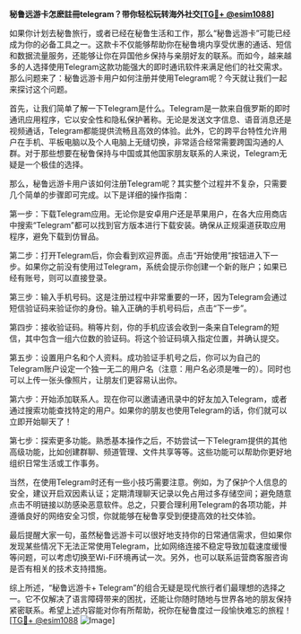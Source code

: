 **秘鲁远游卡怎麽註冊telegram？带你轻松玩转海外社交[[TG💪+ @esim1088](https://t.me/s/esim1088)]**

如果你计划去秘鲁旅行，或者已经在秘鲁生活和工作，那么“秘鲁远游卡”可能已经成为你的必备工具之一。这款卡不仅能够帮助你在秘鲁境内享受优惠的通话、短信和数据流量服务，还能够让你在异国他乡保持与亲朋好友的联系。而如今，越来越多的人选择使用Telegram这款功能强大的即时通讯软件来满足他们的社交需求。那么问题来了：秘鲁远游卡用户如何注册并使用Telegram呢？今天就让我们一起来探讨这个问题。

首先，让我们简单了解一下Telegram是什么。Telegram是一款来自俄罗斯的即时通讯应用程序，它以安全性和隐私保护著称。无论是发送文字信息、语音消息还是视频通话，Telegram都能提供流畅且高效的体验。此外，它的跨平台特性允许用户在手机、平板电脑以及个人电脑上无缝切换，非常适合经常需要跨国沟通的人群。对于那些想要在秘鲁保持与中国或其他国家朋友联系的人来说，Telegram无疑是一个极佳的选择。

那么，秘鲁远游卡用户该如何注册Telegram呢？其实整个过程并不复杂，只需要几个简单的步骤即可完成。以下是详细的操作指南：

第一步：下载Telegram应用。无论你是安卓用户还是苹果用户，在各大应用商店中搜索“Telegram”都可以找到官方版本进行下载安装。确保从正规渠道获取应用程序，避免下载到仿冒品。

第二步：打开Telegram后，你会看到欢迎界面。点击“开始使用”按钮进入下一步。如果你之前没有使用过Telegram，系统会提示你创建一个新的账户；如果已经有账号，则可以直接登录。

第三步：输入手机号码。这是注册过程中非常重要的一环，因为Telegram会通过短信验证码来验证你的身份。输入正确的手机号码后，点击“下一步”。

第四步：接收验证码。稍等片刻，你的手机应该会收到一条来自Telegram的短信，其中包含一组六位数的验证码。将这个验证码填入指定位置，并确认提交。

第五步：设置用户名和个人资料。成功验证手机号之后，你可以为自己的Telegram账户设定一个独一无二的用户名（注意：用户名必须是唯一的）。同时也可以上传一张头像照片，让朋友们更容易认出你。

第六步：开始添加联系人。现在你可以邀请通讯录中的好友加入Telegram，或者通过搜索功能查找特定的用户。如果你的朋友也使用Telegram的话，你们就可以立即开始聊天了！

第七步：探索更多功能。熟悉基本操作之后，不妨尝试一下Telegram提供的其他高级功能，比如创建群聊、频道管理、文件共享等等。这些功能可以帮助你更好地组织日常生活或工作事务。

当然，在使用Telegram时还有一些小技巧需要注意。例如，为了保护个人信息的安全，建议开启双因素认证；定期清理聊天记录以免占用过多存储空间；避免随意点击不明链接以防感染恶意软件。总之，只要合理利用Telegram的各项功能，并遵循良好的网络安全习惯，你就能够在秘鲁享受到便捷高效的社交体验。

最后提醒大家一句，虽然秘鲁远游卡可以很好地支持你的日常通信需求，但如果你发现某些情况下无法正常使用Telegram，比如网络连接不稳定导致加载速度缓慢等问题，可以考虑切换至Wi-Fi环境再试一次。另外，也可以联系运营商客服咨询是否有相关的技术支持措施。

综上所述，“秘鲁远游卡+ Telegram”的组合无疑是现代旅行者们最理想的选择之一。它不仅解决了语言障碍带来的困扰，还能让你随时随地与世界各地的朋友保持紧密联系。希望上述内容能对你有所帮助，祝你在秘鲁度过一段愉快难忘的旅程！[[TG💪+ @esim1088](https://t.me/s/esim1088) ![Image](https://i.postimg.cc/4NQfJmqS/Snipaste-2025-05-13-00-14-12.png)]